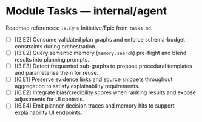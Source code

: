 # Module Tasks — internal/agent

Roadmap references: `Ix.Ey` = Initiative/Epic from `tasks.md`.

- [ ] [I2.E2] Consume validated plan graphs and enforce schema-budget constraints during orchestration.
- [ ] [I3.E2] Query semantic memory (`memory.search`) pre-flight and blend results into planning prompts.
- [ ] [I3.E3] Detect frequented sub-graphs to propose procedural templates and parameterise them for reuse.
- [ ] [I6.E1] Preserve evidence links and source snippets throughout aggregation to satisfy explainability requirements.
- [ ] [I6.E2] Integrate bias/credibility scores when ranking results and expose adjustments for UI controls.
- [ ] [I6.E4] Emit planner decision traces and memory hits to support explainability UI endpoints.
